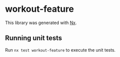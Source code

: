 # workout-feature

This library was generated with [Nx](https://nx.dev).

## Running unit tests

Run `nx test workout-feature` to execute the unit tests.
